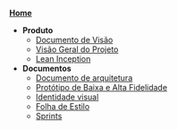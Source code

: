 <!-- # [**Home**](README.md) -->
[**Home**](README.md)
- **Produto**  
  - [Documento de Visão](/pages/documentovisao.md)  
  - [Visão Geral do Projeto](/pages/documentoVisaoProjeto.md)
  <!-- - [Minimo Produto Viável](/pages/mvp.md) -->
  - [Lean Inception](/pages/leanInception.md)
- **Documentos**  
  - [Documento de arquitetura](pages/documentoDeArquitetura.md)  
  - [Protótipo de Baixa e Alta Fidelidade](pages/prototipos.md)
  - [Identidade visual](pages/identidadeVisual.md.md)
  - [Folha de Estilo](pages/folhaDeEstilo.md)
  - [Sprints]()